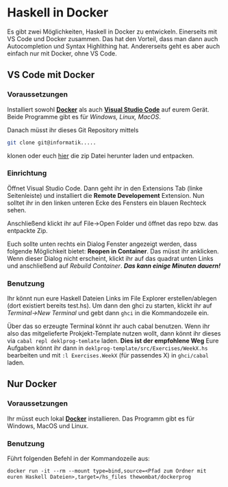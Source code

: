 # Haskell in Docker #

Es gibt zwei Möglichkeiten, Haskell in Docker zu entwickeln.
Einerseits mit VS Code und Docker zusammen. Das hat den Vorteil, dass man dann auch Autocompletion und Syntax Highlithing hat.
Andererseits geht es aber auch einfach nur mit Docker, ohne VS Code.


## VS Code mit Docker ##

### Voraussetzungen ###

Installiert sowohl [**Docker**](https://www.docker.com/) als auch [**Visual Studio Code**](https://code.visualstudio.com/) auf eurem Gerät.
Beide Programme gibt es für *Windows, Linux, MacOS*.

Danach müsst ihr dieses Git Repository mittels
```bash
git clone git@informatik.....
```
klonen oder euch [hier](https://git.informatik.uni-kiel.de/stu223745/dockerprog/-/archive/main/dockerprog-main.zip) die zip Datei herunter laden und entpacken.


### Einrichtung ###

Öffnet Visual Studio Code.
Dann geht ihr in den Extensions Tab (linke Seitenleiste) und installiert die **Remote Developement** Extension.
Nun solltet ihr in den linken unteren Ecke des Fensters ein blauen Rechteck sehen.

Anschließend klickt ihr auf File->Open Folder und öffnet das repo bzw. das entpackte Zip.

Euch sollte unten rechts ein Dialog Fenster angezeigt werden, dass folgende Möglichkeit bietet: **Reopen in Container**. Das müsst ihr anklicken.
Wenn dieser Dialog nicht erscheint, klickt ihr auf das quadrat unten Links und anschließend auf *Rebuild Container*. ***Das kann einige Minuten dauern!***

### Benutzung ###

Ihr könnt nun eure Haskell Dateien Links im File Explorer erstellen/ablegen (dort existiert bereits test.hs).
Um dann den ghci zu starten, klickt ihr auf *Terminal->New Terminal* und gebt dann `ghci` in die Kommandozeile ein.

Über das so erzeugte Terminal könnt ihr auch cabal benutzen. Wenn ihr also das mitgelieferte Prokjekt-Template nutzen wollt, dann könnt ihr dieses via `cabal repl deklprog-temlate` laden.
**Dies ist der empfohlene Weg** Eure Aufgaben könnt ihr dann in `deklprog-template/src/Exercises/WeekX.hs` bearbeiten und mit `:l Exercises.WeekX` (für passendes X) in `ghci/cabal` laden.

## Nur Docker ##

### Voraussetzungen ###

Ihr müsst euch lokal [**Docker**](https://www.docker.com/) installieren.
Das Programm gibt es für Windows, MacOS und Linux.

### Benutzung ###

Führt folgenden Befehl in der Kommandozeile aus:
```
docker run -it --rm --mount type=bind,source=<Pfad zum Ordner mit euren Haskell Dateien>,target=/hs_files thewombat/dockerprog
```
